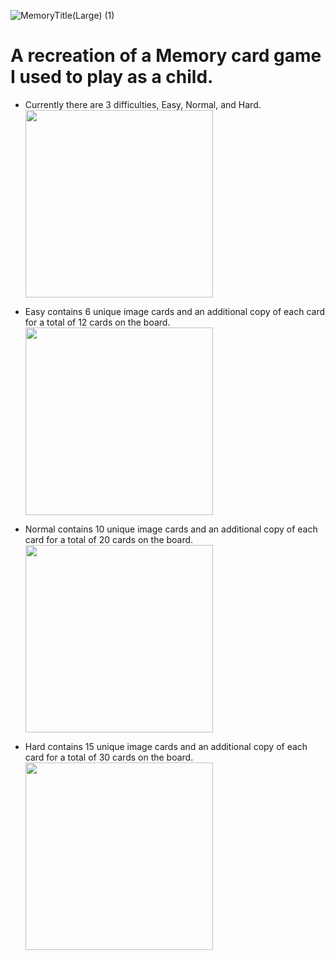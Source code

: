 ![MemoryTitle(Large) (1)](https://user-images.githubusercontent.com/99826120/209022743-62380688-f0d9-49be-92a9-18177d2759d8.png)
<h1>A recreation of a Memory card game I used to play as a child.</h1>

* Currently there are 3 difficulties, Easy, Normal, and Hard.                                           
  <img src="https://user-images.githubusercontent.com/99826120/209025706-d9f619ae-0aa2-40d2-8bbb-2beb34024bf8.png" width="300">
  
* Easy contains 6 unique image cards and an additional copy of each card for a total of 12 cards on the board.
  <img src="https://user-images.githubusercontent.com/99826120/209023978-3b1fa438-7660-4110-b4a8-d9b201342e78.png" width="300">
  
* Normal contains 10 unique image cards and an additional copy of each card for a total of 20 cards on the board. <br>
   <img src="https://user-images.githubusercontent.com/99826120/209025038-18be21c0-1806-4e0a-b56e-bdf295747fbb.png" width="300">
  
* Hard contains 15 unique image cards and an additional copy of each card for a total of 30 cards on the board.
  <img src="https://user-images.githubusercontent.com/99826120/209026184-9a29dd6e-d4b9-4947-9d05-cba59c5f9dd6.png" width="300">

